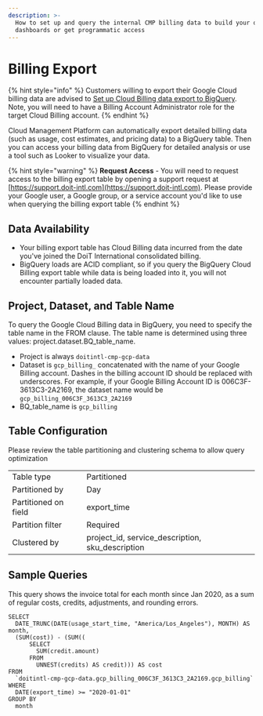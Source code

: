 ```yaml
---
description: >-
  How to set up and query the internal CMP billing data to build your own
  dashboards or get programmatic access
---
```


# Billing Export

{% hint style="info" %}
Customers willing to export their Google Cloud billing data are advised to [Set up Cloud Billing data export to BigQuery](https://cloud.google.com/billing/docs/how-to/export-data-bigquery-setup). Note, you will need to have a Billing Account Administrator role for the target Cloud Billing account.
{% endhint %}

Cloud Management Platform can automatically export detailed billing data \(such as usage, cost estimates, and pricing data\) to a BigQuery table. Then you can access your billing data from BigQuery for detailed analysis or use a tool such as Looker to visualize your data.

{% hint style="warning" %}
**Request Access** - You will need to request access to the billing export table by opening a support request at [https://support.doit-intl.com](https://support.doit-intl.com). Please provide your Google user, a Google group, or a service account you'd like to use when querying the billing export table
{% endhint %}

## Data Availability

- Your billing export table has Cloud Billing data incurred from the date you've joined the DoiT International consolidated billing.
- BigQuery loads are ACID compliant, so if you query the BigQuery Cloud Billing export table while data is being loaded into it, you will not encounter partially loaded data.

## Project, Dataset, and Table Name

To query the Google Cloud Billing data in BigQuery, you need to specify the table name in the FROM clause. The table name is determined using three values: project.dataset.BQ_table_name.

- Project is always `doitintl-cmp-gcp-data`
- Dataset is `gcp_billing_` concatenated with the name of your Google Billing account. Dashes in the billing account ID should be replaced with underscores. For example, if your Google Billing Account ID is 006C3F-3613C3-2A2169, the dataset name would be `gcp_billing_006C3F_3613C3_2A2169`
- BQ_table_name is `gcp_billing`

## Table Configuration

Please review the table partitioning and clustering schema to allow query optimization

|                      |                                                  |
| :------------------- | :----------------------------------------------- |
| Table type           | Partitioned                                      |
| Partitioned by       | Day                                              |
| Partitioned on field | export_time                                      |
| Partition filter     | Required                                         |
| Clustered by         | project_id, service_description, sku_description |

## Sample Queries

This query shows the invoice total for each month since Jan 2020, as a sum of regular costs, credits, adjustments, and rounding errors.

```text
SELECT
  DATE_TRUNC(DATE(usage_start_time, "America/Los_Angeles"), MONTH) AS month,
  (SUM(cost)) - (SUM((
      SELECT
        SUM(credit.amount)
      FROM
        UNNEST(credits) AS credit))) AS cost
FROM
  `doitintl-cmp-gcp-data.gcp_billing_006C3F_3613C3_2A2169.gcp_billing`
WHERE
  DATE(export_time) >= "2020-01-01"
GROUP BY
  month
```

